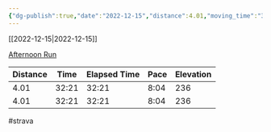 ```yaml
---
{"dg-publish":true,"date":"2022-12-15","distance":4.01,"moving_time":"32:21","elapsed_time":"32:21","pace":"8:04","total_elevation_gain":236,"url":"https://www.strava.com/activities/8253559464","permalink":"/01-personal/strava/2022-12-15-afternoon-run/","dgPassFrontmatter":true}
---
```



[[2022-12-15\|2022-12-15]]

[Afternoon Run](https://www.strava.com/activities/8253559464)

| Distance | Time  | Elapsed Time | Pace | Elevation |
| -------- | ----- | ------------ | ---- | --------- |
| 4.01     | 32:21 | 32:21        | 8:04 | 236       |
| 4.01     | 32:21 | 32:21        | 8:04 | 236       |




#strava
